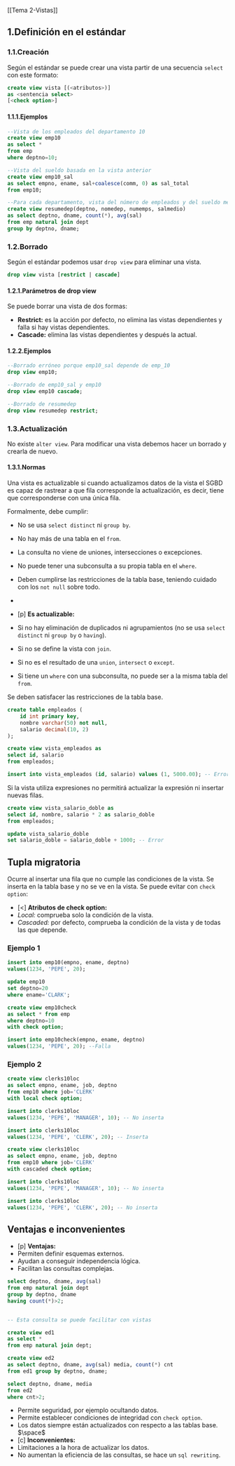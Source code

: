 [[Tema 2-Vistas]]

## 1.Definición en el estándar
### 1.1.Creación
Según el estándar se puede crear una vista partir de una secuencia `select` con este formato:
```sql
create view vista [(<atributos>)]
as <sentencia select>
[<check option>]
```

#### 1.1.1.Ejemplos

```sql
--Vista de los empleados del departamento 10
create view emp10 
as select *
from emp
where deptno=10;

--Vista del sueldo basada en la vista anterior
create view emp10_sal
as select empno, ename, sal+coalesce(comm, 0) as sal_total
from emp10;

--Para cada departamento, vista del número de empleados y del sueldo medio
create view resumedep(deptno, nomedep, numemps, salmedio)
as select deptno, dname, count(*), avg(sal)
from emp natural join dept
group by deptno, dname;
```

### 1.2.Borrado
Según el estándar podemos usar `drop view` para eliminar una vista.

```sql
drop view vista [restrict | cascade]
```

#### 1.2.1.Parámetros de drop view
Se puede borrar una vista de dos formas:
+ **Restrict:** es la acción por defecto, no elimina las vistas dependientes y falla si hay vistas dependientes.
+ **Cascade:** elimina las vistas dependientes y después la actual.

#### 1.2.2.Ejemplos

```sql
--Borrado erróneo porque emp10_sal depende de emp_10
drop view emp10;

--Borrado de emp10_sal y emp10
drop view emp10 cascade;

--Borrado de resumedep
drop view resumedep restrict;
```

### 1.3.Actualización
No existe `alter view`. Para modificar una vista debemos hacer un borrado y crearla de nuevo.

#### 1.3.1.Normas
Una vista es actualizable si cuando actualizamos datos de la vista el SGBD es capaz de rastrear a que fila corresponde la actualización, es decir, tiene que corresponderse con una única fila.

Formalmente, debe cumplir:
+ No se usa `select distinct` ni `group by`.
+ No hay más de una tabla en el `from`.
+ La consulta no viene de uniones, intersecciones o excepciones.
+ No puede tener una subconsulta a su propia tabla en el `where`.
+ Deben cumplirse las restricciones de la tabla base, teniendo cuidado con los `not null` sobre todo.
+ 



+ [p] **Es actualizable:**
+ Si no hay eliminación de duplicados ni agrupamientos (no se usa `select distinct` ni `group by` o `having`).
+ Si no se define la vista con `join`.
+ Si no es el resultado de una `union`, `intersect` o `except`.
+ Si tiene un `where` con una subconsulta, no puede ser a la misma tabla del `from`.

Se deben satisfacer las restricciones de la tabla base.
```sql
create table empleados (
    id int primary key,
    nombre varchar(50) not null,
    salario decimal(10, 2)
);

create view vista_empleados as
select id, salario
from empleados;

insert into vista_empleados (id, salario) values (1, 5000.00); -- Error
```

Si la vista utiliza expresiones no permitirá actualizar la expresión ni insertar nuevas filas.
```sql
create view vista_salario_doble as
select id, nombre, salario * 2 as salario_doble
from empleados;

update vista_salario_doble
set salario_doble = salario_doble + 1000; -- Error
```

## Tupla migratoria
Ocurre al insertar una fila que no cumple las condiciones de la vista. Se inserta en la tabla base y no se ve en la vista. Se puede evitar con `check option`:

+ [<] **Atributos de check option:**
+ *Local:* comprueba solo la condición de la vista.
+ *Cascaded:* por defecto, comprueba la condición de la vista y de todas las que depende.

### Ejemplo 1
```sql
insert into emp10(empno, ename, deptno)
values(1234, 'PEPE', 20);

update emp10
set deptno=20 
where ename='CLARK';
```

```sql
create view emp10check
as select * from emp
where deptno=10 
with check option; 

insert into emp10check(empno, ename, deptno)
values(1234, 'PEPE', 20); --Falla
```

### Ejemplo 2
```sql
create view clerks10loc
as select empno, ename, job, deptno
from emp10 where job='CLERK'
with local check option;

insert into clerks10loc
values(1234, 'PEPE', 'MANAGER', 10); -- No inserta

insert into clerks10loc 
values(1234, 'PEPE', 'CLERK', 20); -- Inserta
```

```sql
create view clerks10loc
as select empno, ename, job, deptno
from emp10 where job='CLERK'
with cascaded check option;

insert into clerks10loc
values(1234, 'PEPE', 'MANAGER', 10); -- No inserta

insert into clerks10loc 
values(1234, 'PEPE', 'CLERK', 20); -- No inserta
```

## Ventajas e inconvenientes

+ [p] **Ventajas:**
+ Permiten definir esquemas externos.
+ Ayudan a conseguir independencia lógica.
+ Facilitan las consultas complejas.
```sql
select deptno, dname, avg(sal)
from emp natural join dept
group by deptno, dname
having count(*)>2;


-- Esta consulta se puede facilitar con vistas

create view ed1
as select *
from emp natural join dept;

create view ed2
as select deptno, dname, avg(sal) media, count(*) cnt
from ed1 group by deptno, dname;

select deptno, dname, media
from ed2
where cnt>2;
```
+ Permite seguridad, por ejemplo ocultando datos.
+ Permite establecer condiciones de integridad con `check option`.
+ Los datos siempre están actualizados con respecto a las tablas base.
$\space$
+ [c] **Inconvenientes:**
+ Limitaciones a la hora de actualizar los datos.
+ No aumentan la eficiencia de las consultas, se hace un `sql rewriting`.